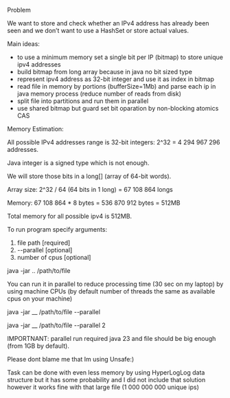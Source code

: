 Problem

We want to store and check whether an IPv4 address has already been seen and we don’t want to use a HashSet or store actual values.

Main ideas:

- to use a minimum memory set a single bit per IP (bitmap) to store unique ipv4 addresses
- build bitmap from long array because in java no bit sized type
- represent ipv4 address as 32-bit integer and use it as index in bitmap
- read file in memory by portions (bufferSize=1Mb) and parse each ip in java memory process (reduce number of reads from disk)
- split file into partitions and run them in parallel
- use shared bitmap but guard set bit oparation by non-blocking atomics CAS

Memory Estimation:

All possible IPv4 addresses range is 32-bit integers: 2^32 = 4 294 967 296 addresses.

Java integer is a signed type which is not enough.

We will store those bits in a long[] (array of 64-bit words).

Array size: 2^32 / 64 (64 bits in 1 long) = 67 108 864 longs

Memory: 67 108 864 * 8 bytes = 536 870 912 bytes = 512MB

Total memory for all possible ipv4 is 512MB.

To run program specify arguments:

1. file path [required]
2. --parallel [optional]
3. number of cpus [optional]
   
java -jar .. /path/to/file 

You can run it in parallel to reduce processing time (30 sec on my laptop) by using machine CPUs (by default number of threads the same as available cpus on your machine)

java -jar __ /path/to/file --parallel

java -jar __ /path/to/file --parallel 2

IMPORTNANT: parallel run required java 23 and file should be big enough (from 1GB by default).

Please dont blame me that Im using Unsafe:)

Task can be done with even less memory by using HyperLogLog data structure but it has some probability and I did not include that solution however it works fine with that large file (1 000 000 000 unique ips)
